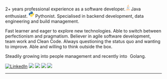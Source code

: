 2+ years professional experience as a software developer. <img src="https://raw.githubusercontent.com/DennisHartrampf/DennisHartrampf/master/img/java.svg" alt="" height="20"> Java enthusiast. <img src="https://raw.githubusercontent.com/marouenes/marouenes/main/img/python.svg" alt="" height="20"> Pythonist. Specialised in backend development, data engineering and build management.

Fast learner and eager to explore new technologies. Able to switch between perfectionism and pragmatism. Believer in agile software development, team work and Clean Code. Always questioning the status quo and wanting to improve. Able and willing to think outside the box.

Steadily growing into people management and recently into <img src="https://raw.githubusercontent.com/marouenes/marouenes/main/img/golang.svg" alt="" width="1" height="=20"> Golang.

<p>
  <a href="https://www.linkedin.com/in/marouane-skandaji"><img src="https://img.shields.io/badge/LinkedIn--_.svg?style=social&logo=linkedin" alt="LinkedIn"></a>
  <a href="#"><img src="https://img.shields.io/badge/python-Expert-_.svg?logo=python"></a>
  <a href="#"><img src="https://img.shields.io/badge/Apache-Enthusiast-_.svg?logo=apache"></a>
  <a href="#"><img src="https://img.shields.io/badge/TDD-Advocate-_.svg"></a>
  <a href="#"><img src="https://img.shields.io/badge/Clean%20Code-Evangelist-_.svg"></a>
</p>

<hr>
